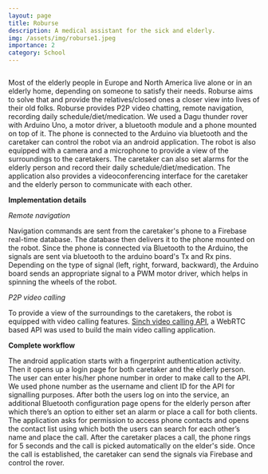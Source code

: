 ```yaml
---
layout: page
title: Roburse
description: A medical assistant for the sick and elderly.
img: /assets/img/roburse1.jpeg
importance: 2
category: School
---
```


<img class="img-fluid rounded z-depth-1" src="{{ '/assets/img/roburse2.jpeg' | relative_url }}" alt="" title="Roburse in action"/>


Most of the elderly people in Europe and North America live alone or in an elderly home, depending on someone to satisfy their needs. Roburse aims to solve that and provide the relatives/closed ones a closer view into lives of their old folks. Roburse provides P2P video chatting, remote navigation, recording daily schedule/diet/medication. We used a Dagu thunder rover with Arduino Uno, a motor driver, a bluetooth module and a phone mounted on top of it. The phone is connected to the Arduino via bluetooth and the caretaker can control the robot via an android application. The robot is also equipped with a camera and a microphone to provide a view of the surroundings to the caretakers. The caretaker can also set alarms for the elderly person and record their daily schedule/diet/medication. The application also provides a videoconferencing interface for the caretaker and the elderly person to communicate with each other. 

**Implementation details**

*Remote navigation*

Navigation commands are sent from the caretaker's phone to a Firebase real-time database. The database then delivers it to the phone mounted on the robot. Since the phone is connected via Bluetooth to the Arduino, the signals are sent via bluetooth to the arduino board's Tx and Rx pins. Depending on the type of signal (left, right, forward, backward), the Arduino board sends an appropriate signal to a PWM motor driver, which helps in spinning the wheels of the robot.

*P2P video calling*

To provide a view of the surroundings to the caretakers, the robot is equipped with video calling features. [Sinch video calling API](https://www.sinch.com/products/apis/calling/video/), a WebRTC based API was used to build the main video calling application. 

**Complete workflow**

The android application starts with a fingerprint authentication activity. Then it opens up a login page for both caretaker and the elderly person. The user can enter his/her phone number in order to make call to the API. We used phone number as the username and client ID for the API for signalling purposes. After both the users log on into the service, an additional Bluetooth configuration page opens for the elderly person after which there’s an option to either set an alarm or place a call for both clients. The application asks for permission to access phone contacts and opens the contact list using which both the users can search for each other’s name and place the call. After the caretaker places a call, the phone rings for 5 seconds and the call is picked automatically on the elder's side. Once the call is established, the caretaker can send the signals via Firebase and control the rover.

<div class="row justify-content-sm-center">
    <div class="col-sm-4 mt-3 mt-md-0">
        <img class="img-fluid rounded z-depth-1" src="{{ '/assets/img/roburse3.jpeg' | relative_url }}" alt=""/>
    </div>
    <div class="col-sm-4 mt-3 mt-md-0">
        <img class="img-fluid rounded z-depth-1" src="{{ '/assets/img/roburse4.jpeg' | relative_url }}" alt=""/>
    </div>
    <div class="col-sm-4 mt-3 mt-md-0">
        <img class="img-fluid rounded z-depth-1" src="{{ '/assets/img/roburse5.jpeg' | relative_url }}" alt=""/>
    </div>
</div>